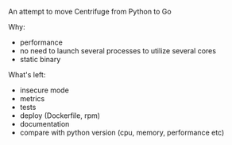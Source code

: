 An attempt to move Centrifuge from Python to Go

Why:

* performance
* no need to launch several processes to utilize several cores
* static binary

What's left:

* insecure mode
* metrics
* tests
* deploy (Dockerfile, rpm) 
* documentation
* compare with python version (cpu, memory, performance etc)